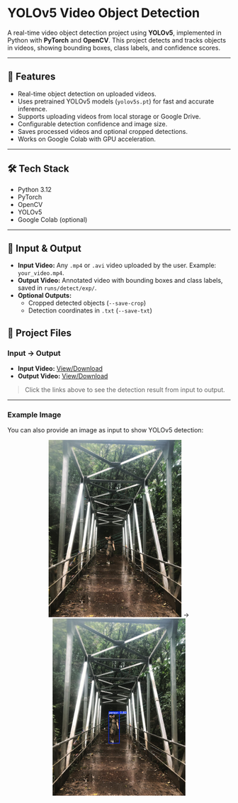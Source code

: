 # YOLOv5 Video Object Detection

A real-time video object detection project using **YOLOv5**, implemented in Python with **PyTorch** and **OpenCV**. This project detects and tracks objects in videos, showing bounding boxes, class labels, and confidence scores.

---

## 🚀 Features

- Real-time object detection on uploaded videos.
- Uses pretrained YOLOv5 models (`yolov5s.pt`) for fast and accurate inference.
- Supports uploading videos from local storage or Google Drive.
- Configurable detection confidence and image size.
- Saves processed videos and optional cropped detections.
- Works on Google Colab with GPU acceleration.

---

## 🛠 Tech Stack

- Python 3.12  
- PyTorch  
- OpenCV  
- YOLOv5  
- Google Colab (optional)

---

## 📁 Input & Output

- **Input Video:** Any `.mp4` or `.avi` video uploaded by the user. Example: `your_video.mp4`.  
- **Output Video:** Annotated video with bounding boxes and class labels, saved in `runs/detect/exp/`.  
- **Optional Outputs:**  
  - Cropped detected objects (`--save-crop`)  
  - Detection coordinates in `.txt` (`--save-txt`)  


## 🔗 Project Files

### Input → Output

- **Input Video:** [View/Download](https://drive.google.com/file/d/1f7yg-yfKDP5lIMl21Yu-SU2ummSM-K_d/view?usp=sharingz)  
- **Output Video:** [View/Download](https://drive.google.com/file/d/1tUAhEZc5lLqnIrPD532UmvRD8Sgeq_kP/view?usp=sharing)  

> Click the links above to see the detection result from input to output.

---

### Example Image

You can also provide an image as input to show YOLOv5 detection:

<p align="center">
  <img src="nisha.jpg" alt="Input" width="300"/> -> 
  <img src="outputnisha.jpg" alt="Output" width="300"/>
</p>


